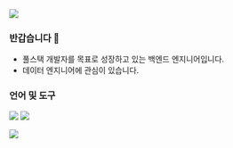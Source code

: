 <img src="https://capsule-render.vercel.app/api?type=shark&color=auto&height=200&section=header&fontSize=90" />

### 반갑습니다 👋
- 풀스택 개발자를 목표로 성장하고 있는 백엔드 엔지니어입니다.
- 데이터 엔지니어에 관심이 있습니다.

### 언어 및 도구
<img src="https://img.shields.io/badge/Java-007396?style=flat&logo=OpenJDK&logoColor=white"/>
<img src="https://img.shields.io/badge/python-3776AB?style=for-the-badge&logo=python&logoColor=white"/></a>

<img src="https://github-readme-stats.vercel.app/api/top-langs/?username=100yeony&layout=compact"><br><br>

<!-- 
[![Solved.ac 프로필](http://mazassumnida.wtf/api/v2/generate_badge?boj=100yh)](https://solved.ac/100yh)

<img src="https://github-readme-stats.vercel.app/api?username=100yeony&show_icons=true">
![Anurag's GitHub stats](https://github-readme-stats.vercel.app/api?username=100yeony&show_icons=true&theme=radical)
-->

<!--
**100yeony/100yeony** is a ✨ _special_ ✨ repository because its `README.md` (this file) appears on your GitHub profile.



Here are some ideas to get you started:


- 🔭 I’m currently working on ...
- 🌱 I’m currently learning ...
- 👯 I’m looking to collaborate on ...
- 🤔 I’m looking for help with ...
- 💬 Ask me about ...
- 📫 How to reach me: ...
- 😄 Pronouns: ...
- ⚡ Fun fact: ...
-->
